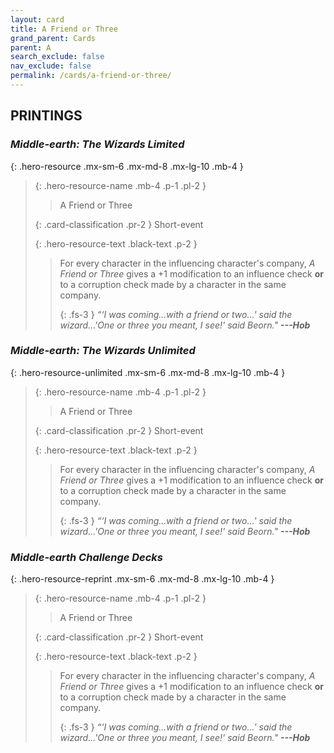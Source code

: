 ```yaml
---
layout: card
title: A Friend or Three
grand_parent: Cards
parent: A
search_exclude: false
nav_exclude: false
permalink: /cards/a-friend-or-three/
---
```


## PRINTINGS


### _Middle-earth: The Wizards Limited_

{: .hero-resource .mx-sm-6 .mx-md-8 .mx-lg-10 .mb-4 }
> {: .hero-resource-name .mb-4 .p-1 .pl-2 }
> > <div class="card-mp"></div>
> > <div class="card-name">A Friend or Three</div>
>
> {: .card-classification .pr-2 }
> Short-event
>
> {: .hero-resource-text .black-text .p-2 }
> > For every character in the influencing character's company, _A Friend or Three_ gives a +1 modification to an influence check **or** to a corruption check made by a character in the same company. 
> > 
> > {: .fs-3 } 
> > _“‘I was coming...with a friend or two...' said the wizard...'One or three you meant, I see!' said Beorn."_ ***---&#65279;Hob*** 
> 

### _Middle-earth: The Wizards Unlimited_

{: .hero-resource-unlimited .mx-sm-6 .mx-md-8 .mx-lg-10 .mb-4 }
> {: .hero-resource-name .mb-4 .p-1 .pl-2 }
> > <div class="card-mp"></div>
> > <div class="card-name">A Friend or Three</div>
>
> {: .card-classification .pr-2 }
> Short-event
>
> {: .hero-resource-text .black-text .p-2 }
> > For every character in the influencing character's company, _A Friend or Three_ gives a +1 modification to an influence check **or** to a corruption check made by a character in the same company. 
> > 
> > {: .fs-3 } 
> > _“‘I was coming...with a friend or two...' said the wizard...'One or three you meant, I see!' said Beorn."_ ***---&#65279;Hob*** 
> 

### _Middle-earth Challenge Decks_

{: .hero-resource-reprint .mx-sm-6 .mx-md-8 .mx-lg-10 .mb-4 }
> {: .hero-resource-name .mb-4 .p-1 .pl-2 }
> > <div class="card-mp"></div>
> > <div class="card-name">A Friend or Three</div>
>
> {: .card-classification .pr-2 }
> Short-event
>
> {: .hero-resource-text .black-text .p-2 }
> > For every character in the influencing character's company, _A Friend or Three_ gives a +1 modification to an influence check **or** to a corruption check made by a character in the same company. 
> > 
> > {: .fs-3 } 
> > _“‘I was coming...with a friend or two...' said the wizard...'One or three you meant, I see!' said Beorn."_ ***---&#65279;Hob*** 
> 
